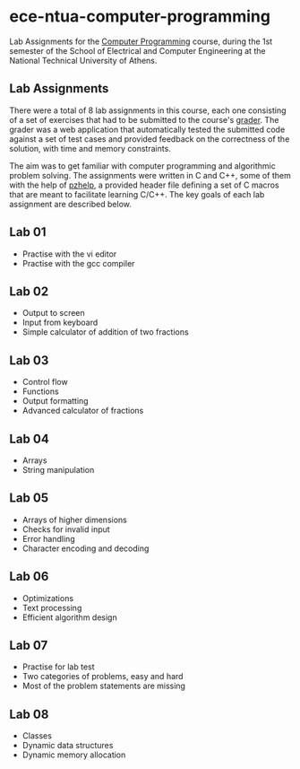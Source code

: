 # ece-ntua-computer-programming

Lab Assignments for the [Computer Programming](https://www.ece.ntua.gr/en/undergraduate/courses/3020) course, during the 1st semester of the School of Electrical and Computer Engineering at the National Technical University of Athens.

## Lab Assignments

There were a total of 8 lab assignments in this course, each one consisting of a set of exercises that had to be submitted to the course's [grader](http://grader.softlab.ntua.gr/). The grader was a web application that automatically tested the submitted code against a set of test cases and provided feedback on the correctness of the solution, with time and memory constraints.

The aim was to get familiar with computer programming and algorithmic problem solving. The assignments were written in C and C++, some of them with the help of [pzhelp](https://github.com/softlab-ntua/pzhelp), a provided header file defining a set of C macros that are meant to facilitate learning C/C++. The key goals of each lab assignment are described below.

## Lab 01

- Practise with the vi editor
- Practise with the gcc compiler

## Lab 02

- Output to screen
- Input from keyboard
- Simple calculator of addition of two fractions

## Lab 03

- Control flow
- Functions
- Output formatting
- Advanced calculator of fractions

## Lab 04

- Arrays
- String manipulation

## Lab 05

- Arrays of higher dimensions
- Checks for invalid input
- Error handling
- Character encoding and decoding

## Lab 06

- Optimizations
- Text processing
- Efficient algorithm design

## Lab 07

- Practise for lab test
- Two categories of problems, easy and hard
- Most of the problem statements are missing

## Lab 08

- Classes
- Dynamic data structures
- Dynamic memory allocation